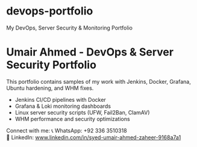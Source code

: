 # devops-portfolio
My DevOps, Server Security &amp; Monitoring Portfolio
# Umair Ahmed - DevOps & Server Security Portfolio

This portfolio contains samples of my work with Jenkins, Docker, Grafana, Ubuntu hardening, and WHM fixes.

- Jenkins CI/CD pipelines with Docker
- Grafana & Loki monitoring dashboards
- Linux server security scripts (UFW, Fail2Ban, ClamAV)
- WHM performance and security optimizations

Connect with me:
📞 WhatsApp: +92 336 3510318  
🔗 LinkedIn: www.linkedin.com/in/syed-umair-ahmed-zaheer-9168a7a1  

